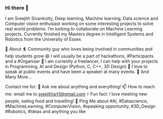 ### Hi there 👋




I am Sreejith Sivankutty, Deep learning, Machine learning, Data science and Computer vision enthusiast working on some interesting projects to solve real world problems.
I’m looking to collaborate on Machine Learning projects.
Currently finished my Masters degree in Intelligent Systems and Robotics from the University of Essex. 

🧐 About
🏄‍ Community guy who loves being involved in communities and help students grow
😄 I will usually be a part of hackathons, #Participants and a #Organiser
🔭 I am currently a freelancer, I can help with your projects in Programming, AI and Design (Python, C, C++, 3D Design)
🌱 I love to speak at public events and have been a speaker at many events. 
👯 And Many More...

 Contact me for:
💬 Ask me about anything and everything!
📫 How to reach me: email me to sreejithsrt1@gmail.com
⚡ Fun fact: I love meeting new people, eating food and travelling!
💬 Ping Me about #AI, #Datascience, #MachineLearning, #ComputerVision, #speaking opportunity, #3D_Design #Robotics, #Ideas and anything you like

<!--
**srt3000/srt3000** is a ✨ _special_ ✨ repository because its `README.md` (this file) appears on your GitHub profile.
